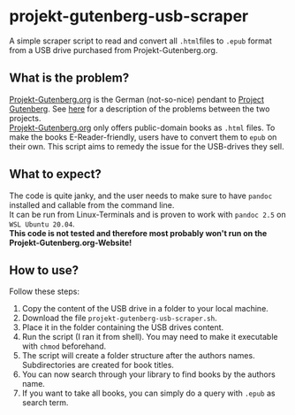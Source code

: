 # projekt-gutenberg-usb-scraper
A simple scraper script to read and convert all `.html`files to `.epub` format from a USB drive purchased from Projekt-Gutenberg.org.  
## What is the problem?
[Projekt-Gutenberg.org](https://projekt-gutenberg.org) is the German (not-so-nice) pendant to [Project Gutenberg](https://gutenberg.org). 
See [here](https://en.wikipedia.org/wiki/S._Fischer_Verlag#Controversies) for a description of the problems between the two projects.  
[Projekt-Gutenberg.org](https://projekt-gutenberg.org) only offers public-domain books as `.html` files. To make the books E-Reader-friendly, users have to convert them to `epub` on their own.
This script aims to remedy the issue for the USB-drives they sell.  
## What to expect?
The code is quite janky, and the user needs to make sure to have `pandoc` installed and callable from the command line.  
It can be run from Linux-Terminals and is proven to work with `pandoc 2.5` on `WSL Ubuntu 20.04`.  
**This code is not tested and therefore most probably won't run on the Projekt-Gutenberg.org-Website!**
## How to use?
Follow these steps:
1. Copy the content of the USB drive in a folder to your local machine.  
2. Download the file `projekt-gutenberg-usb-scraper.sh`.  
3. Place it in the folder containing the USB drives content.  
4. Run the script (I ran it from shell). You may need to make it executable with `chmod` beforehand.  
5. The script will create a folder structure after the authors names. Subdirectories are created for book titles.  
6. You can now search through your library to find books by the authors name.  
7. If you want to take all books, you can simply do a query with `.epub` as search term.  


